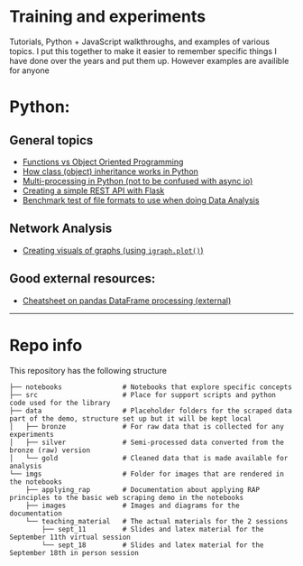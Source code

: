 # Training and experiments

Tutorials, Python + JavaScript walkthroughs, and examples of various topics. I put this together to make it easier to remember specific things I have done over the years and put them up. However examples are availible for anyone

# Python:

## General topics
* [Functions vs Object Oriented Programming](notebooks/Functions_vs_Object_Oriented_Programming.ipynb)
* [How class (object) inheritance works in Python](notebooks/classes_and_inheritance.ipynb)
* [Multi-processing in Python (not to be confused with async io)](notebooks/parallel_programming_tutorial.ipynb)
* [Creating a simple REST API with Flask](src/flask-app/README.md)
* [Benchmark test of file formats to use when doing Data Analysis](notebooks/File_type_benchmark.ipynb)

## Network Analysis
* [Creating visuals of graphs (using `igraph.plot()`)](notebooks/Visualizing_networks_in_igraph.ipynb)

## Good external resources:
* [Cheatsheet on pandas DataFrame processing (external)](https://www.dataquest.io/blog/large_files/pandas-cheat-sheet.pdf)

-----------


# Repo info

This repository has the following structure

```
├── notebooks               # Notebooks that explore specific concepts
├── src                     # Place for support scripts and python code used for the library
├── data                    # Placeholder folders for the scraped data part of the demo, structure set up but it will be kept local
│   ├── bronze              # For raw data that is collected for any experiments
│   ├── silver              # Semi-processed data converted from the bronze (raw) version
│   └── gold                # Cleaned data that is made available for analysis
└── imgs                    # Folder for images that are rendered in the notebooks
    ├── applying_rap        # Documentation about applying RAP principles to the basic web scraping demo in the notebooks
    ├── images              # Images and diagrams for the documentation
    └── teaching_material   # The actual materials for the 2 sessions
        ├── sept_11         # Slides and latex material for the September 11th virtual session
        └── sept_18         # Slides and latex material for the September 18th in person session
```
